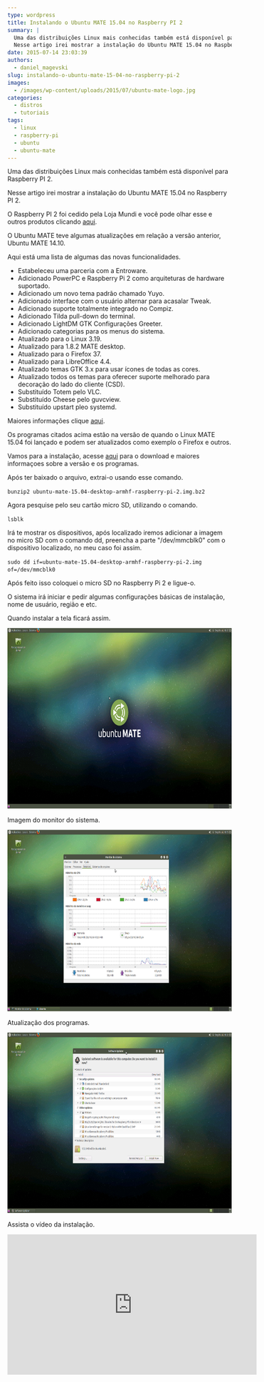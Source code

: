 ```yaml
---
type: wordpress
title: Instalando o Ubuntu MATE 15.04 no Raspberry PI 2
summary: |
  Uma das distribuições Linux mais conhecidas também está disponível para Raspberry PI 2.
  Nesse artigo irei mostrar a instalação do Ubuntu MATE 15.04 no Raspberry PI 2.
date: 2015-07-14 23:03:39
authors:
  - daniel_magevski
slug: instalando-o-ubuntu-mate-15-04-no-raspberry-pi-2
images:
  - /images/wp-content/uploads/2015/07/ubuntu-mate-logo.jpg
categories:
  - distros
  - tutoriais
tags:
  - linux
  - raspberry-pi
  - ubuntu
  - ubuntu-mate
---
```


Uma das distribuições Linux mais conhecidas também está disponível para Raspberry PI 2.

Nesse artigo irei mostrar a instalação do Ubuntu MATE 15.04 no Raspberry PI 2.

O Raspberry PI 2 foi cedido pela Loja Mundi e você pode olhar esse e outros produtos clicando <a href="http://www.lojamundi.com.br/embarcados-raspberry-cubieboard-beagleboneblack.html/?utm_source=Blog&amp;utm_medium=Banner&amp;utm_campaign=ButecoOpenSource" target="_blank">aqui</a>.

O Ubuntu MATE teve algumas atualizações em relação a versão anterior, Ubuntu MATE 14.10.

<!--more-->

Aqui está uma lista de algumas das novas funcionalidades.
<ul>
	<li>Estabeleceu uma parceria com a Entroware.</li>
	<li>Adicionado PowerPC e Raspberry Pi 2 como arquiteturas de hardware suportado.</li>
	<li>Adicionado um novo tema padrão chamado Yuyo.</li>
	<li>Adicionado interface com o usuário alternar para acasalar Tweak.</li>
	<li>Adicionado suporte totalmente integrado no Compiz.</li>
	<li>Adicionado Tilda pull-down do terminal.</li>
	<li>Adicionado LightDM GTK Configurações Greeter.</li>
	<li>Adicionado categorias para os menus do sistema.</li>
	<li>Atualizado para o Linux 3.19.</li>
	<li>Atualizado para 1.8.2 MATE desktop.</li>
	<li>Atualizado para o Firefox 37.</li>
	<li>Atualizado para LibreOffice 4.4.</li>
	<li>Atualizado temas GTK 3.x para usar ícones de todas as cores.</li>
	<li>Atualizado todos os temas para oferecer suporte melhorado para decoração do lado do cliente (CSD).</li>
	<li>Substituído Totem pelo VLC.</li>
	<li>Substituído Cheese pelo guvcview.</li>
	<li>Substituído upstart pleo systemd.</li>
</ul>
Maiores informações clique <a href="https://ubuntu-mate.org/blog/ubuntu-mate-vivid-final-release/" target="_blank">aqui</a>.

Os programas citados acima estão na versão de quando o Linux MATE 15.04 foi lançado e podem ser atualizados como exemplo o Firefox e outros.

Vamos para a instalação, acesse <a href="https://ubuntu-mate.org/raspberry-pi" target="_blank">aqui</a> para o download e maiores informaçoes sobre a versão e os programas.

Após ter baixado o arquivo, extrai-o usando esse comando.

<code>bunzip2 ubuntu-mate-15.04-desktop-armhf-raspberry-pi-2.img.bz2</code>

Agora pesquise pelo seu cartão micro SD, utilizando o comando.

<code>lsblk</code>

Irá te mostrar os dispositivos, após localizado iremos adicionar a imagem no micro SD com o comando dd, preencha a parte "/dev/mmcblk0" com o dispositivo localizado, no meu caso foi assim.

<code>sudo dd if=ubuntu-mate-15.04-desktop-armhf-raspberry-pi-2.img of=/dev/mmcblk0</code>

Após feito isso coloquei o micro SD no Raspberry Pi 2 e ligue-o.

O sistema irá iniciar e pedir algumas configurações básicas de instalação, nome de usuário, região e etc.

Quando instalar a tela ficará assim.

<a href="/images/wp-content/uploads/2015/07/imagem1.png"><img class="alignnone wp-image-3004" src="/images/wp-content/uploads/2015/07/imagem1.png" alt="imagem1" width="751" height="405" /></a>

Imagem do monitor do sistema.

<a href="/images/wp-content/uploads/2015/07/imagem3.png"><img class="alignnone wp-image-3006" src="/images/wp-content/uploads/2015/07/imagem3.png" alt="imagem3" width="755" height="407" /></a>

Atualização dos programas.

<a href="/images/wp-content/uploads/2015/07/imagem2.png"><img class="alignnone wp-image-3005" src="/images/wp-content/uploads/2015/07/imagem2.png" alt="imagem2" width="750" height="405" /></a>

Assista o vídeo da instalação.

<iframe width="560" height="315" src="https://www.youtube.com/watch?v=LPg30L5yN38" frameborder="0" allowfullscreen></iframe>
